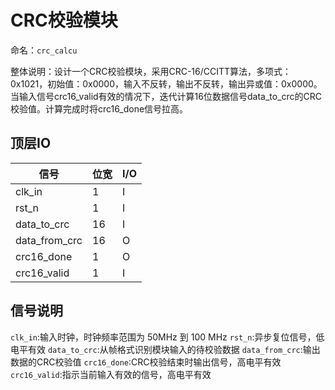 # CRC校验模块

命名：`crc_calcu`

整体说明：设计一个CRC校验模块，采用CRC-16/CCITT算法，多项式：0x1021，初始值：0x0000，输入不反转，输出不反转，输出异或值：0x0000。当输入信号crc16_valid有效的情况下，迭代计算16位数据信号data_to_crc的CRC校验值。计算完成时将crc16_done信号拉高。

## 顶层IO

|信号|位宽|I/O|
|-----|-----|-----|
|clk_in|1|I|
|rst_n|1|I|
|data_to_crc|16|I|
|data_from_crc|16|O|
|crc16_done|1|O|
|crc16_valid|1|I|

## 信号说明

`clk_in`:输入时钟，时钟频率范围为 50MHz 到 100 MHz
`rst_n`:异步复位信号，低电平有效
`data_to_crc`:从帧格式识别模块输入的待校验数据
`data_from_crc`:输出数据的CRC校验值
`crc16_done`:CRC校验结束时输出信号，高电平有效
`crc16_valid`:指示当前输入有效的信号，高电平有效